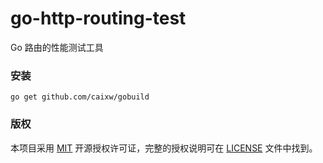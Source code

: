 go-http-routing-test
======

Go 路由的性能测试工具



### 安装

```shell
go get github.com/caixw/gobuild
```



### 版权

本项目采用 [MIT](https://opensource.org/licenses/MIT) 开源授权许可证，完整的授权说明可在 [LICENSE](LICENSE) 文件中找到。
